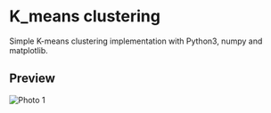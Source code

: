 # K_means clustering

Simple K-means clustering implementation with Python3, numpy and matplotlib.

## Preview

![Photo 1]()

